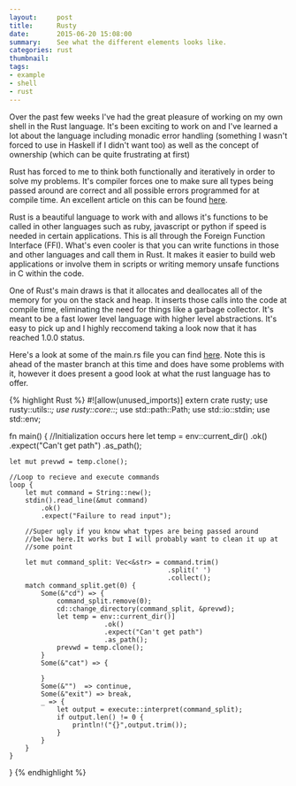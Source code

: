 ```yaml
---
layout:     post
title:      Rusty
date:       2015-06-20 15:08:00
summary:    See what the different elements looks like.
categories: rust
thumbnail: 
tags:
- example
- shell
- rust
---
```

Over the past few weeks I've had the great pleasure of working on my own shell
in the Rust language. It's been exciting to work on and I've learned a lot
about the language including monadic error handling (something I wasn't forced
to use in Haskell if I didn't want too) as well as the concept of ownership
(which can be quite frustrating at first)

Rust has forced to me to think both functionally and iteratively in order to
solve my problems. It's compiler forces one to make sure all types being passed
around are correct and all possible errors programmed for at compile time. An
excellent article on this can be found
[here](https://ruudvanasseldonk.com/2015/06/17/exceptional-results-error-handling-in-csharp-and-rust).

Rust is a beautiful language to work with and allows it's functions to be
called in other languages such as ruby, javascript or python if speed is needed
in certain applications. This is all through the Foreign Function Interface
(FFI). What's even cooler is that you can write functions in those and other
languages and call them in Rust. It makes it easier to build web applications
or involve them in scripts or writing memory unsafe functions in C within the
code.

One of Rust's main draws is that it allocates and deallocates all of the memory
for you on the stack and heap. It inserts those calls into the code at compile
time, eliminating the need for things like a garbage collector. It's meant to
be a fast lower level language with higher level abstractions. It's easy to
pick up and I highly reccomend taking a look now that it has reached 1.0.0
status.

Here's a look at some of the main.rs file you can find [here](https://github.com/mgattozzi/Rusty). Note this is ahead
of the master branch at this time and does have some problems with it, however
it does present a good look at what the rust language has to offer.

{% highlight Rust %}
#![allow(unused_imports)]
extern crate rusty;
use rusty::utils::*;
use rusty::core::*;
use std::path::Path;
use std::io::stdin;
use std::env;

fn main() {
    //Initialization occurs here 
    let temp  = env::current_dir()
				.ok()
				.expect("Can't get path")
				.as_path();

    let mut prevwd = temp.clone();

    //Loop to recieve and execute commands
    loop {
        let mut command = String::new();
        stdin().read_line(&mut command)
            .ok()
            .expect("Failure to read input");
        
        //Super ugly if you know what types are being passed around
        //below here.It works but I will probably want to clean it up at 
        //some point

        let mut command_split: Vec<&str> = command.trim()
											.split(' ')
											.collect(); 
        match command_split.get(0) {
            Some(&"cd") => {
                command_split.remove(0); 
                cd::change_directory(command_split, &prevwd);
                let temp = env::current_dir()]
							.ok()
							.expect("Can't get path")
							.as_path();
                prevwd = temp.clone();
            }
            Some(&"cat") => {
                
            }
            Some(&"")  => continue,
            Some(&"exit") => break,
            _ => {
                let output = execute::interpret(command_split);
                if output.len() != 0 {
                    println!("{}",output.trim());
                }
            }
        }
    }

}
{% endhighlight %}
